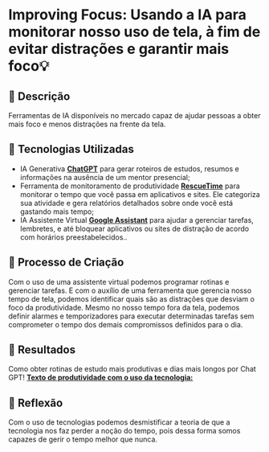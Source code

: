 # Improving Focus: Usando a IA para monitorar nosso uso de tela, à fim de evitar distrações e garantir mais foco💡

## 📒 Descrição
Ferramentas de IA disponíveis no mercado capaz de ajudar pessoas a obter mais foco e menos distrações na frente da tela.

## 🤖 Tecnologias Utilizadas
- IA Generativa **[ChatGPT](https://chat.openai.com)** para gerar roteiros de estudos, resumos e informações na ausência de um mentor presencial;
- Ferramenta de monitoramento de produtividade **[RescueTime](https://www.rescuetime.com/)** para monitorar o tempo que você passa em aplicativos e sites. Ele categoriza sua atividade e gera relatórios detalhados sobre onde você está gastando mais tempo;
- IA Assistente Virtual **[Google Assistant]([https://www.descript.com](https://assistant.google.com/intl/pt_br/))** para ajudar a gerenciar tarefas, lembretes, e até bloquear aplicativos ou sites de distração de acordo com horários preestabelecidos..

## 🧐 Processo de Criação
Com o uso de uma assistente virtual podemos programar rotinas e gerenciar tarefas. E com o auxílio de uma ferramenta que gerencia nosso tempo de tela, podemos identificar quais são as distrações que desviam o foco da produtividade. Mesmo no nosso tempo fora da tela, podemos definir alarmes e temporizadores para executar determinadas tarefas sem comprometer o tempo dos demais compromissos definidos para o dia.

## 🚀 Resultados
Como obter rotinas de estudo mais produtivas e dias mais longos por Chat GPT!
**[Texto de produtividade com o uso da tecnologia:](https://1drv.ms/w/c/48c71cc944aa38b4/EWCs_43YsrZJrKTUvsMjlGIB440ZaMeq7LNk1FK4l6LCyA?e=6d4m1D)**

## 💭 Reflexão
Com o uso de tecnologias podemos desmistificar a teoria de que a tecnologia nos faz perder a noção do tempo, pois dessa forma somos capazes de gerir o tempo melhor que nunca.
